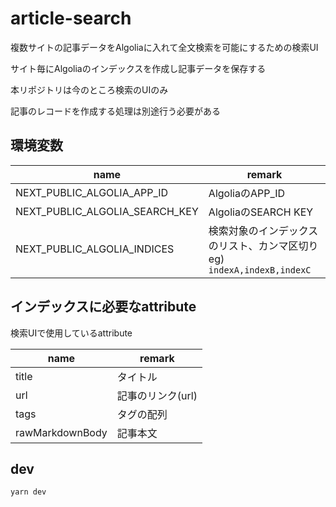 # article-search

複数サイトの記事データをAlgoliaに入れて全文検索を可能にするための検索UI

サイト毎にAlgoliaのインデックスを作成し記事データを保存する

本リポジトリは今のところ検索のUIのみ

記事のレコードを作成する処理は別途行う必要がある

## 環境変数

|name|remark|
|---|---|
|NEXT_PUBLIC_ALGOLIA_APP_ID|AlgoliaのAPP_ID|
|NEXT_PUBLIC_ALGOLIA_SEARCH_KEY|AlgoliaのSEARCH KEY|
|NEXT_PUBLIC_ALGOLIA_INDICES|検索対象のインデックスのリスト、カンマ区切り eg) `indexA,indexB,indexC` |

## インデックスに必要なattribute

検索UIで使用しているattribute

|name|remark|
|---|---|
|title|タイトル|
|url|記事のリンク(url)|
|tags|タグの配列|
|rawMarkdownBody|記事本文|

## dev

```shell
yarn dev
```